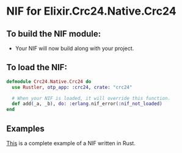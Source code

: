 # NIF for Elixir.Crc24.Native.Crc24

## To build the NIF module:

- Your NIF will now build along with your project.

## To load the NIF:

```elixir
defmodule Crc24.Native.Crc24 do
  use Rustler, otp_app: :crc24, crate: "crc24"

  # When your NIF is loaded, it will override this function.
  def add(_a, _b), do: :erlang.nif_error(:nif_not_loaded)
end
```

## Examples

[This](https://github.com/rusterlium/NifIo) is a complete example of a NIF written in Rust.
